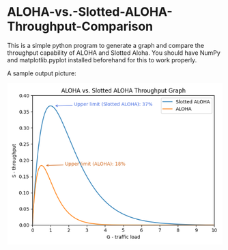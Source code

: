 # ALOHA-vs.-Slotted-ALOHA-Throughput-Comparison
This is a simple python program to generate a graph and compare the throughput capability of ALOHA and Slotted Aloha. 
You should have NumPy and matplotlib.pyplot installed beforehand for this to work properly. 

A sample output picture:

![alt text](https://github.com/Yuuki-Sora/ALOHA-vs.-Slotted-ALOHA-Throughput-Comparison/blob/main/Sample%20output.png)
